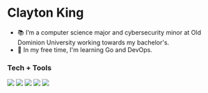 # Clayton King

- 📚 I’m a computer science major and cybersecurity minor at Old Dominion University working towards my bachelor's.
- 📖 In my free time, I'm learning Go and DevOps.

### Tech + Tools

[comment]: [![](https://img.shields.io/badge/OS-EndeavorOS-2977B9?logo=arch-linux&logoColor=white)](https://endeavouros.com/)
[![](https://img.shields.io/badge/OS-macOS-white?logo=apple&logoColor=white)](https://www.apple.com/macos/)
[![](https://img.shields.io/badge/Editor-Nvim-57A143?logo=Neovim&logoColor=white)](https://neovim.io/)
[![](https://img.shields.io/badge/Tool-Obsidian-8A63B2?logo=Obsidian&logoColor=white)](https://obsidian.md/)
[![](https://img.shields.io/badge/VCS-Git-orange?logo=Git)](https://github.com/clay-k0)
[![](https://img.shields.io/badge/Code-Go-00add8?logo=Go&logoColor=white)](https://golang.org/)

[comment]: [![](https://img.shields.io/badge/Code-Rust-dea584?logo=Rust)](https://rust-lang.org)

